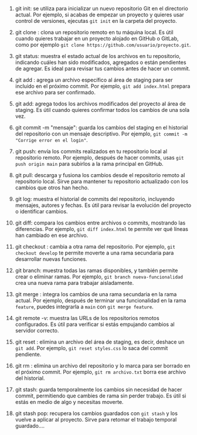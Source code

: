 1. git init:  se utiliza para inicializar un nuevo repositorio Git en el directorio actual. Por ejemplo, si acabas de empezar un proyecto y quieres usar control de versiones, ejecutas `git init` en la carpeta del proyecto.

2. git clone <url>: clona un repositorio remoto en tu máquina local. Es útil cuando quieres trabajar en un proyecto alojado en GitHub o GitLab, como por ejemplo `git clone https://github.com/usuario/proyecto.git`.

3. git status: muestra el estado actual de los archivos en tu repositorio, indicando cuáles han sido modificados, agregados o están pendientes de agregar. Es ideal para revisar tus cambios antes de hacer un commit.

4. git add <archivo>: agrega un archivo específico al área de staging para ser incluido en el próximo commit. Por ejemplo, `git add index.html` prepara ese archivo para ser confirmado.

5. git add: agrega todos los archivos modificados del proyecto al área de staging. Es útil cuando quieres confirmar todos los cambios de una sola vez.

6. git commit -m "mensaje": guarda los cambios del staging en el historial del repositorio con un mensaje descriptivo. Por ejemplo, `git commit -m "Corrige error en el login"`.

7. git push: envía los commits realizados en tu repositorio local al repositorio remoto. Por ejemplo, después de hacer commits, usas `git push origin main` para subirlos a la rama principal en GitHub.

8. git pull: descarga y fusiona los cambios desde el repositorio remoto al repositorio local. Sirve para mantener tu repositorio actualizado con los cambios que otros han hecho.

9. git log: muestra el historial de commits del repositorio, incluyendo mensajes, autores y fechas. Es útil para revisar la evolución del proyecto o identificar cambios.

10. git diff: compara los cambios entre archivos o commits, mostrando las diferencias. Por ejemplo, `git diff index.html` te permite ver qué líneas han cambiado en ese archivo.

11. git checkout <rama>: cambia a otra rama del repositorio. Por ejemplo, `git checkout develop` te permite moverte a una rama secundaria para desarrollar nuevas funciones.

14. git branch: muestra todas las ramas disponibles, y también permite crear o eliminar ramas. Por ejemplo, `git branch nueva-funcionalidad` crea una nueva rama para trabajar aisladamente.

15. git merge <rama>: integra los cambios de una rama secundaria en la rama actual. Por ejemplo, después de terminar una funcionalidad en la rama `feature`, puedes integrarla a `main` con `git merge feature`.

16. git remote -v: muestra las URLs de los repositorios remotos configurados. Es útil para verificar si estás empujando cambios al servidor correcto.

17. git reset <archivo>: elimina un archivo del área de staging, es decir, deshace un `git add`. Por ejemplo, `git reset styles.css` lo saca del commit pendiente.

18. git rm <archivo>: elimina un archivo del repositorio y lo marca para ser borrado en el próximo commit. Por ejemplo, `git rm archivo.txt` borra ese archivo del historial.

19. git stash: guarda temporalmente los cambios sin necesidad de hacer commit, permitiendo que cambies de rama sin perder trabajo. Es útil si estás en medio de algo y necesitas moverte.

20. git stash pop: recupera los cambios guardados con `git stash` y los vuelve a aplicar al proyecto. Sirve para retomar el trabajo temporal guardado....
